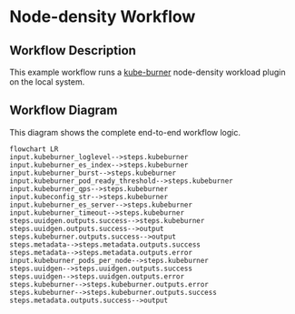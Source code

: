 # Node-density Workflow

## Workflow Description

This example workflow runs a [kube-burner](https://github.com/cloud-bulldozer/kube-burner) node-density workload plugin on the local system.

## Workflow Diagram
This diagram shows the complete end-to-end workflow logic.

```mermaid
flowchart LR
input.kubeburner_loglevel-->steps.kubeburner
input.kubeburner_es_index-->steps.kubeburner
input.kubeburner_burst-->steps.kubeburner
input.kubeburner_pod_ready_threshold-->steps.kubeburner
input.kubeburner_qps-->steps.kubeburner
input.kubeconfig_str-->steps.kubeburner
input.kubeburner_es_server-->steps.kubeburner
input.kubeburner_timeout-->steps.kubeburner
steps.uuidgen.outputs.success-->steps.kubeburner
steps.uuidgen.outputs.success-->output
steps.kubeburner.outputs.success-->output
steps.metadata-->steps.metadata.outputs.success
steps.metadata-->steps.metadata.outputs.error
input.kubeburner_pods_per_node-->steps.kubeburner
steps.uuidgen-->steps.uuidgen.outputs.success
steps.uuidgen-->steps.uuidgen.outputs.error
steps.kubeburner-->steps.kubeburner.outputs.error
steps.kubeburner-->steps.kubeburner.outputs.success
steps.metadata.outputs.success-->output
```